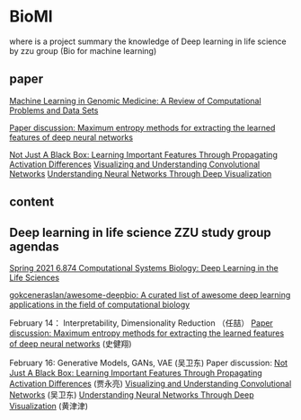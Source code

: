 # BioMl
where is a project summary the knowledge of Deep learning in life science by zzu group (Bio for machine learning)

## paper
[Machine Learning in Genomic Medicine: A Review of Computational Problems and Data Sets](https://ieeexplore.ieee.org/abstract/document/7347331/)

[Paper discussion: Maximum entropy methods for extracting the learned features of deep neural networks](https://journals.plos.org/ploscompbiol/article?id=10.1371/journal.pcbi.1005836)

[Not Just A Black Box: Learning Important Features Through Propagating Activation Differences](http://proceedings.mlr.press/v70/shrikumar17a)
[Visualizing and Understanding Convolutional Networks](https://link.springer.com/chapter/10.1007/978-3-319-10590-1_53) 
[Understanding Neural Networks Through Deep Visualization](https://arxiv.org/abs/1506.06579)

## content
 
## Deep learning in life science ZZU study group agendas
[Spring 2021 6.874 Computational Systems Biology: Deep Learning in the Life Sciences](mit6874.github.io)

[gokceneraslan/awesome-deepbio: A curated list of awesome deep learning applications in the field of computational biology](github.com/gokceneraslan/awesome-deepbio)

February 14：
  Interpretability, Dimensionality Reduction  （任喆）
  [Paper discussion: Maximum entropy methods for extracting the learned features of deep neural networks](https://journals.plos.org/ploscompbiol/article?id=10.1371/journal.pcbi.1005836) (史健翔)

February 16:
  Generative Models, GANs, VAE  (吴卫东)
  Paper discussion:
  [Not Just A Black Box: Learning Important Features Through Propagating Activation Differences](http://proceedings.mlr.press/v70/shrikumar17a) (贾永亮)
  [Visualizing and Understanding Convolutional Networks](https://link.springer.com/chapter/10.1007/978-3-319-10590-1_53) (吴卫东)
  [Understanding Neural Networks Through Deep Visualization](https://arxiv.org/abs/1506.06579) (黄津津)
